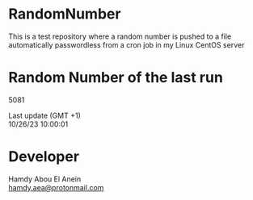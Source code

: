 # RandomNumber    
This is a test repository where a random number is pushed to a file automatically passwordless from a cron job in my Linux CentOS server    
# Random Number of the last run   
5081
      
Last update (GMT +1)    
10/26/23 10:00:01
# Developer    
Hamdy Abou El Anein   
hamdy.aea@protonmail.com
